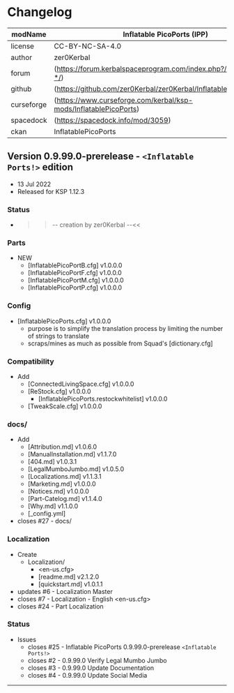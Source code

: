 ﻿# Changelog  
  
| modName    | Inflatable PicoPorts (IPP)                                        |
| ---------- | ----------------------------------------------------------------- |
| license    | CC-BY-NC-SA-4.0                                                   |
| author     | zer0Kerbal                                                        |
| forum      | (https://forum.kerbalspaceprogram.com/index.php?/topic/208975-*/) |
| github     | (https://github.com/zer0Kerbal/zer0Kerbal/InflatablePicoPorts)    |
| curseforge | (https://www.curseforge.com/kerbal/ksp-mods/InflatablePicoPorts)  |
| spacedock  | (https://spacedock.info/mod/3059)                                 |
| ckan       | InflatablePicoPorts                                               |

## Version 0.9.99.0-prerelease - `<Inflatable Ports!>` edition

* 13 Jul 2022
* Released for KSP 1.12.3

### Status

* >>-- creation by zer0Kerbal --<<


### Parts

* NEW
  * [InflatablePicoPortB.cfg] v1.0.0.0
  * [InflatablePicoPortF.cfg] v1.0.0.0
  * [InflatablePicoPortM.cfg] v1.0.0.0
  * [InflatablePicoPortP.cfg] v1.0.0.0

### Config

* [InflatablePicoPorts.cfg] v1.0.0.0
  * purpose is to simplify the translation process by limiting the number of strings to translate
  * scraps/mines as much as possible from Squad's [dictionary.cfg]

### Compatibility

* Add
  * [ConnectedLivingSpace.cfg] v1.0.0.0
  * [ReStock.cfg] v1.0.0.0
    * [InflatablePicoPorts.restockwhitelist] v1.0.0.0
  * [TweakScale.cfg] v1.0.0.0

### docs/

* Add
  * [Attribution.md] v1.0.6.0
  * [ManualInstallation.md] v1.1.7.0
  * [404.md] v1.0.3.1
  * [LegalMumboJumbo.md] v1.0.5.0
  * [Localizations.md] v1.1.3.1
  * [Marketing.md] v1.0.0.0
  * [Notices.md] v1.0.0.0
  * [Part-Catelog.md] v1.1.4.0
  * [Why.md] v1.1.0.0
  * [_config.yml]
* closes #27 - docs/

### Localization

* Create
  * Localization/
    * <en-us.cfg>
    * [readme.md] v2.1.2.0
    * [quickstart.md] v1.0.1.1
* updates #6 - Localization Master
* closes #7 - Localization - English <en-us.cfg>
* closes #24 - Part Localization

### Status

* Issues
  * closes #25 - Inflatable PicoPorts 0.9.99.0-prerelease `<Inflatable Ports!>`
  * closes #2 - 0.9.99.0 Verify Legal Mumbo Jumbo
  * closes #3 - 0.9.99.0 Update Documentation
  * closes #4 - 0.9.99.0 Update Social Media

---

<!-- this file: CC BY-NC-ND 3.0 Unported zer0Kerbal -->
